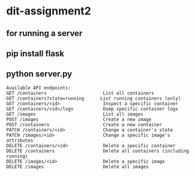 # dit-assignment2
## for running a server
## pip install flask
## python server.py


    Available API endpoints:
    GET /containers                     List all containers
    GET /containers?state=running      List running containers (only)
    GET /containers/<id>                Inspect a specific container
    GET /containers/<id>/logs           Dump specific container logs
    GET /images                         List all images
    POST /images                        Create a new image
    POST /containers                    Create a new container
    PATCH /containers/<id>              Change a container's state     PATCH /images/<id>                  Change a specific image's attributes
    DELETE /containers/<id>             Delete a specific container
    DELETE /containers                  Delete all containers (including running)
    DELETE /images/<id>                 Delete a specific image        DELETE /images                      Delete all images
    
    
